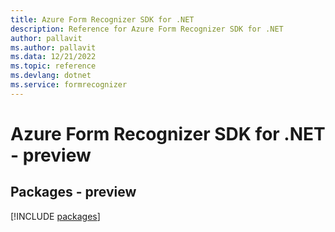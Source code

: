 ```yaml
---
title: Azure Form Recognizer SDK for .NET
description: Reference for Azure Form Recognizer SDK for .NET
author: pallavit
ms.author: pallavit
ms.data: 12/21/2022
ms.topic: reference
ms.devlang: dotnet
ms.service: formrecognizer
---
```

# Azure Form Recognizer SDK for .NET - preview
## Packages - preview
[!INCLUDE [packages](form-recognizer-index.md)]